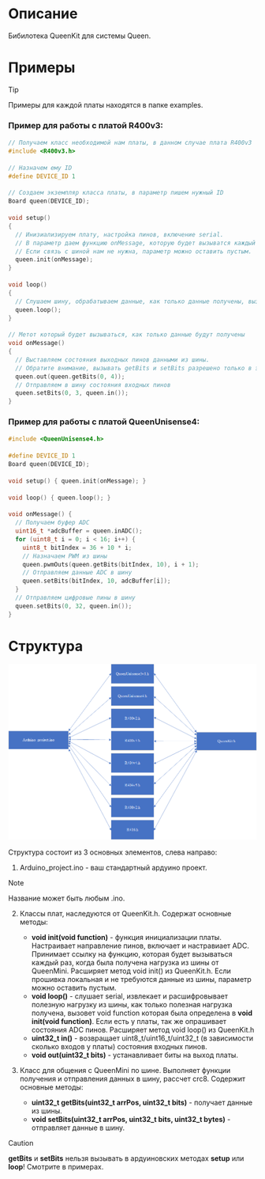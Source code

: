 # Описание
Бибилотека QueenKit для системы Queen.

# Примеры
> [!TIP]
> Примеры для каждой платы находятся в папке examples.

### Пример для работы с платой R400v3:
```c++
// Получаем класс необходимой нам платы, в данном случае плата R400v3
#include <R400v3.h>

// Назначем ему ID
#define DEVICE_ID 1

// Создаем экземпляр класса платы, в параметр пишем нужный ID
Board queen(DEVICE_ID);

void setup()
{
  // Инизиализируем плату, настройка пинов, включение serial.
  // В параметр даем функцию onMessage, которую будет вызыватся каждый раз, когда данные получены из шины.
  // Если связь с шиной нам не нужна, параметр можно оставить пустым.
  queen.init(onMessage);
}

void loop()
{
  // Слушаем шину, обрабатываем данные, как только данные получены, вызовет метод onMessage()
  queen.loop();
}

// Метот который будет вызываться, как только данные будут получены
void onMessage()
{
  // Выставляем состояния выходных пинов данными из шины.
  // Обратите внимание, вызывать getBits и setBits разрешено только в этом методе!
  queen.out(queen.getBits(0, 4));
  // Отправляем в шину состояния входных пинов
  queen.setBits(0, 3, queen.in());
}

```
### Пример для работы с платой QueenUnisense4:
```c++
#include <QueenUnisense4.h>

#define DEVICE_ID 1
Board queen(DEVICE_ID);

void setup() { queen.init(onMessage); }

void loop() { queen.loop(); }

void onMessage() {
  // Получаем буфер ADC
  uint16_t *adcBuffer = queen.inADC();
  for (uint8_t i = 0; i < 16; i++) {
    uint8_t bitIndex = 36 + 10 * i;
    // Назначаем PWM из шины
    queen.pwmOuts(queen.getBits(bitIndex, 10), i + 1);
    // Отправляем данные ADC в шину
    queen.setBits(bitIndex, 10, adcBuffer[i]);
  }
  // Отправляем цифровые пины в шину
  queen.setBits(0, 32, queen.in());
}

```
# Структура  
![Структура классов](struct.png)  

Структура состоит из 3 основных элементов, слева направо:  
1) Arduino_project.ino - ваш стандартный ардуино проект.
> [!NOTE]
> Название может быть любым .ino.
2) Классы плат, наследуются от QueenKit.h. Содержат основные методы:
    - **void init(void function)** - функция инициализации платы. Настраивает направление пинов, включает и настравиает ADC. Принимает ссылку на функцию, которая будет вызываться каждый раз, когда была получена нагрузка из шины от QueenMini. Расширяет метод void init() из QueenKit.h. Если прошивка локальная и не требуются данные из шины, параметр можно оставить пустым.
    - **void loop()** - слушает serial, извлекает и расшифровывает полезную нагрузку из шины, как только полезная нагрузка получена, вызовет void function которая была определена в **void init(void function)**. Если есть у платы, так же опрашивает состояния ADC пинов. Расширяет метод void loop() из QueenKit.h
    - **uint32_t in()** - возвращает uint8_t/uint16_t/uint32_t (в зависимости сколько входов у платы) состояния входных пинов.
    - **void out(uint32_t bits)** - устанавливает биты на выход платы.  
    
3) Класс для общения с QueenMini по шине. Выполняет функции получения и отправления данных в шину, рассчет crc8. Содержит основные методы:
    - **uint32_t getBits(uint32_t arrPos, uint32_t bits)** - получает данные из шины.
    - **void setBits(uint32_t arrPos, uint32_t bits, uint32_t bytes)** - отправляет данные в шину.
> [!CAUTION]
> **getBits** и **setBits** нельзя вызывать в ардуиновских методах **setup** или **loop**! Смотрите в примерах.
